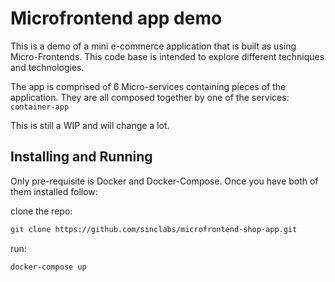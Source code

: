 # Microfrontend app demo
This is a demo of a mini e-commerce application that is built as using Micro-Frontends. This code base is intended to explore different techniques and technologies.

The app is comprised of 6 Micro-services containing pieces of the application. They are all composed together by one of the services: `container-app`

This is still a WIP and will change a lot.

## Installing and Running
Only pre-requisite is Docker and Docker-Compose. Once you have both of them installed follow:

clone the repo:
```bash
git clone https://github.com/sinclabs/microfrontend-shop-app.git
```

run:
```bash
docker-compose up
```
